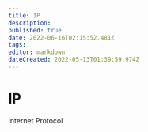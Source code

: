 ```yaml
---
title: IP
description: 
published: true
date: 2022-06-16T02:15:52.481Z
tags: 
editor: markdown
dateCreated: 2022-05-13T01:39:59.974Z
---
```


# IP
Internet Protocol